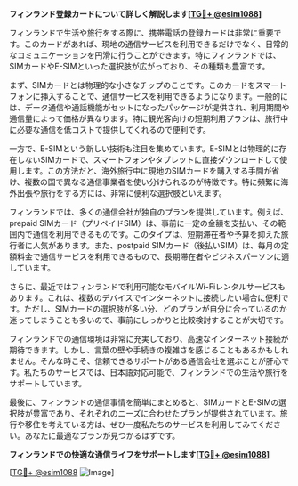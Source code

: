 **フィンランド登録カードについて詳しく解説します[[TG💪+ @esim1088](https://t.me/s/esim1088)]**

フィンランドで生活や旅行をする際に、携帯電話の登録カードは非常に重要です。このカードがあれば、現地の通信サービスを利用できるだけでなく、日常的なコミュニケーションを円滑に行うことができます。特にフィンランドでは、SIMカードやE-SIMといった選択肢が広がっており、その種類も豊富です。

まず、SIMカードとは物理的な小さなチップのことです。このカードをスマートフォンに挿入することで、通信サービスを利用できるようになります。一般的には、データ通信や通話機能がセットになったパッケージが提供され、利用期間や通信量によって価格が異なります。特に観光客向けの短期利用プランは、旅行中に必要な通信を低コストで提供してくれるので便利です。

一方で、E-SIMという新しい技術も注目を集めています。E-SIMとは物理的に存在しないSIMカードで、スマートフォンやタブレットに直接ダウンロードして使用します。この方法だと、海外旅行中に現地のSIMカードを購入する手間が省け、複数の国で異なる通信事業者を使い分けられるのが特徴です。特に頻繁に海外出張や旅行をする方には、非常に便利な選択肢といえます。

フィンランドでは、多くの通信会社が独自のプランを提供しています。例えば、 prepaid SIMカード（プリペイドSIM）は、事前に一定の金額を支払い、その範囲内で通信を利用できるものです。このタイプは、短期滞在者や予算を抑えた旅行者に人気があります。また、postpaid SIMカード（後払いSIM）は、毎月の定額料金で通信サービスを利用できるもので、長期滞在者やビジネスパーソンに適しています。

さらに、最近ではフィンランドで利用可能なモバイルWi-Fiレンタルサービスもあります。これは、複数のデバイスでインターネットに接続したい場合に便利です。ただし、SIMカードの選択肢が多い分、どのプランが自分に合っているのか迷ってしまうことも多いので、事前にしっかりと比較検討することが大切です。

フィンランドでの通信環境は非常に充実しており、高速なインターネット接続が期待できます。しかし、言葉の壁や手続きの複雑さを感じることもあるかもしれません。そんな時こそ、信頼できるサポートがある通信会社を選ぶことが肝心です。私たちのサービスでは、日本語対応可能で、フィンランドでの生活や旅行をサポートしています。

最後に、フィンランドの通信事情を簡単にまとめると、SIMカードとE-SIMの選択肢が豊富であり、それぞれのニーズに合わせたプランが提供されています。旅行や移住を考えている方は、ぜひ一度私たちのサービスを利用してみてください。あなたに最適なプランが見つかるはずです。

**フィンランドでの快適な通信ライフをサポートします[[TG💪+ @esim1088](https://t.me/s/esim1088)]**

[[TG💪+ @esim1088](https://t.me/s/esim1088) ![Image](https://i.postimg.cc/Y0z9fWf4/image.png)]